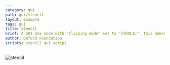 ```yaml
---
category: gui
path: gui/stencil
layout: example
tags: gui
title: Stencil
brief: A GUI box node with "Clipping mode" set to "STENCIL". This makes it mask its child node (which is called "bunny").
author: Defold Foundation
scripts: stencil.gui_script
---
```


![stencil](stencil.png)
